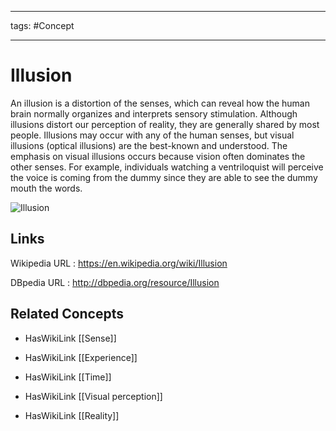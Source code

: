 




---

tags: #Concept

---
# Illusion


An illusion is a distortion of the senses, which can reveal how the human brain normally organizes and interprets sensory stimulation. Although illusions distort our perception of reality, they are generally shared by most people. Illusions may occur with any of the human senses, but visual illusions (optical illusions) are the best-known and understood. The emphasis on visual illusions occurs because vision often dominates the other senses. For example, individuals watching a ventriloquist will perceive the voice is coming from the dummy since they are able to see the dummy mouth the words.

![Illusion](http://commons.wikimedia.org/wiki/Special:FilePath/Checker_shadow_illusion.svg?width=300)


## Links


Wikipedia URL : https://en.wikipedia.org/wiki/Illusion

DBpedia URL : http://dbpedia.org/resource/Illusion


## Related Concepts


- HasWikiLink [[Sense]]

- HasWikiLink [[Experience]]

- HasWikiLink [[Time]]

- HasWikiLink [[Visual perception]]

- HasWikiLink [[Reality]]